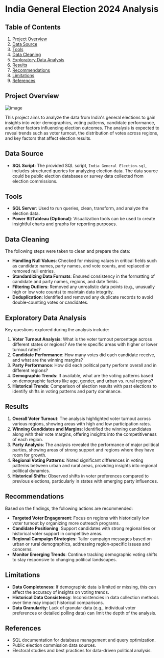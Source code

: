 # India General Election 2024 Analysis

## Table of Contents
1. [Project Overview](#project-overview)
2. [Data Source](#data-source)
3. [Tools](#tools)
4. [Data Cleaning](#data-cleaning)
5. [Exploratory Data Analysis](#exploratory-data-analysis)
6. [Results](#results)
7. [Recommendations](#recommendations)
8. [Limitations](#limitations)
9. [References](#references)

## Project Overview

![image](https://github.com/user-attachments/assets/c61a4382-d81f-40e7-8206-8337a3db10e7)

This project aims to analyze the data from India's general elections to gain insights into voter demographics, voting patterns, candidate performance, and other factors influencing election outcomes. The analysis is expected to reveal trends such as voter turnout, the distribution of votes across regions, and key factors that affect election results.

## Data Source
- **SQL Script**: The provided SQL script, `India General Election.sql`, includes structured queries for analyzing election data. The data source could be public election databases or survey data collected from election commissions.

## Tools
- **SQL Server**: Used to run queries, clean, transform, and analyze the election data.
- **Power BI/Tableau (Optional)**: Visualization tools can be used to create insightful charts and graphs for reporting purposes.

## Data Cleaning
The following steps were taken to clean and prepare the data:
- **Handling Null Values**: Checked for missing values in critical fields such as candidate names, party names, and vote counts, and replaced or removed null entries.
- **Standardizing Data Formats**: Ensured consistency in the formatting of candidate and party names, regions, and date fields.
- **Filtering Outliers**: Removed any unrealistic data points (e.g., unusually high or low vote counts) to maintain data integrity.
- **Deduplication**: Identified and removed any duplicate records to avoid double-counting votes or candidates.

## Exploratory Data Analysis
Key questions explored during the analysis include:
1. **Voter Turnout Analysis**: What is the voter turnout percentage across different states or regions? Are there specific areas with higher or lower turnout rates?
2. **Candidate Performance**: How many votes did each candidate receive, and what are the winning margins?
3. **Party Performance**: How did each political party perform overall and in different regions?
4. **Demographic Trends**: If available, what are the voting patterns based on demographic factors like age, gender, and urban vs. rural regions?
5. **Historical Trends**: Comparison of election results with past elections to identify shifts in voting patterns and party dominance.

## Results
1. **Overall Voter Turnout**: The analysis highlighted voter turnout across various regions, showing areas with high and low participation rates.
2. **Winning Candidates and Margins**: Identified the winning candidates along with their vote margins, offering insights into the competitiveness of each region.
3. **Party Analysis**: The analysis revealed the performance of major political parties, showing areas of strong support and regions where they have room for growth.
4. **Regional Voting Patterns**: Noted significant differences in voting patterns between urban and rural areas, providing insights into regional political dynamics.
5. **Historical Shifts**: Observed shifts in voter preferences compared to previous elections, particularly in states with emerging party influences.

## Recommendations
Based on the findings, the following actions are recommended:
- **Targeted Voter Engagement**: Focus on regions with historically low voter turnout by organizing more outreach programs.
- **Candidate Positioning**: Support candidates with strong regional ties or historical voter support in competitive areas.
- **Regional Campaign Strategies**: Tailor campaign messages based on urban or rural demographics, addressing region-specific issues and concerns.
- **Monitor Emerging Trends**: Continue tracking demographic voting shifts to stay responsive to changing political landscapes.

## Limitations
- **Data Completeness**: If demographic data is limited or missing, this can affect the accuracy of insights on voting trends.
- **Historical Data Consistency**: Inconsistencies in data collection methods over time may impact historical comparisons.
- **Data Granularity**: Lack of granular data (e.g., individual voter preferences or detailed polling data) can limit the depth of the analysis.

## References
- SQL documentation for database management and query optimization.
- Public election commission data sources.
- Electoral studies and best practices for data-driven political analysis.
